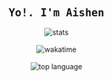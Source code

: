 <div align="center">
  <h2>
    <samp><b>Yo!. I'm Aishen</b></samp>
  </h2>
  <img 
    alt="stats" 
    src="https://github-readme-stats.vercel.app/api?custom_title=my%20stats&username=aishenreemo&show_icons=true&count_private=true&include_all_commits=true&theme=dark"
  />
  <br><br>
  <img alt="wakatime" src="https://github-readme-stats.vercel.app/api/wakatime?username=aishen&layout=compact&layout=compact&theme=dark&custom_title=amount%20of%20time%20i%20already%20wasted%20in%20X%20language&v=2"/>
  <br><br>
  <img alt="top language" src="https://github-readme-stats.vercel.app/api/top-langs/?username=aishenreemo&theme=dark&custom_title=languages%20u%20can%20see%20here&layout=compact"/>
</div>

